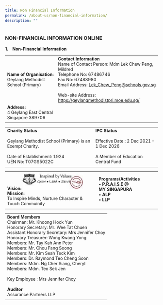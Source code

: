 ```yaml
---
title: Non Financial Information
permalink: /about-us/non-financial-information/
description: ""
---
```

### NON-FINANCIAL INFORMATION ONLINE

**1.    Non-Financial Information**

|  | | 
| -------- | -------- | 
| **Name of Organisation:** <br> Geylang Methodist School (Primary) | **Contact Information** <br> Name of Contact Person: Mdm Lek Chew Peng, Mildred <br> Telephone No: 67486746 <br> Fax No: 67488980 <br> Email Address: Lek_Chew_Peng@schools.gov.sg <br> <Br> Web-site Address: https://geylangmethodistpri.moe.edu.sg/ | 
| **Address:** <Br> 4 Geylang East Central <br> Singapore 389706 | | 
| | | 

| | |
| -------- | -------- | 
| **Charity Status** <br><br> Geylang Methodist School (Primary) is an Exempt Charity. <br><br> Date of Establishment: 1924 <br> UEN No: T07GS5022C  | **IPC Status** <br><br> Effective Date : 2 Dec 2021 – 1 Dec 2026 <Br><br> A Member of Education Central Fund | 
| | |

| | |
| -------- | -------- | 
| **Vision:** <img src="/images/Sch%20Vision.jpg" style="width:200px;"/> <br>  **Mission:**<br> To Inspire Minds, Nurture Character & Touch Commuinity| **Programs/Activities** <Br> • **P.R.A.I.S.E @ MY SINGAPURA**<Br> • **ALP** <br> • **LLP** | 
| | |

| | 
| -------- | 
| **Board Members** <Br> Chairman: Mr. Khoong Hock Yun <br> Honorary Secretary: Mr. Wee Tat Chuen <br> Assistant Honorary Secretary: Mrs Jennifer Choy <br> Honorary Treasurer: Wong Kwang Yong <br> Members: Mr. Tay Kah Ann Peter <br> Members: Mr. Chou Fang Soong <br> Members: Mr. Kim Seah Teck Kim <br> Members: Dr. Raymond Teo Cheng Soon <br> Members: Mdm. Ng Cher Siang, Cheryl <br> Members: Mdm. Teo Sek Jen <br> <br> Key Employee : Mrs Jennifer Choy <br><Br> **Auditor** <br> Assurance Partners LLP |
| |